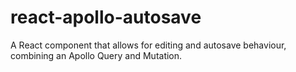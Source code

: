 # react-apollo-autosave
A React component that allows for editing and autosave behaviour, combining an Apollo Query and Mutation.
